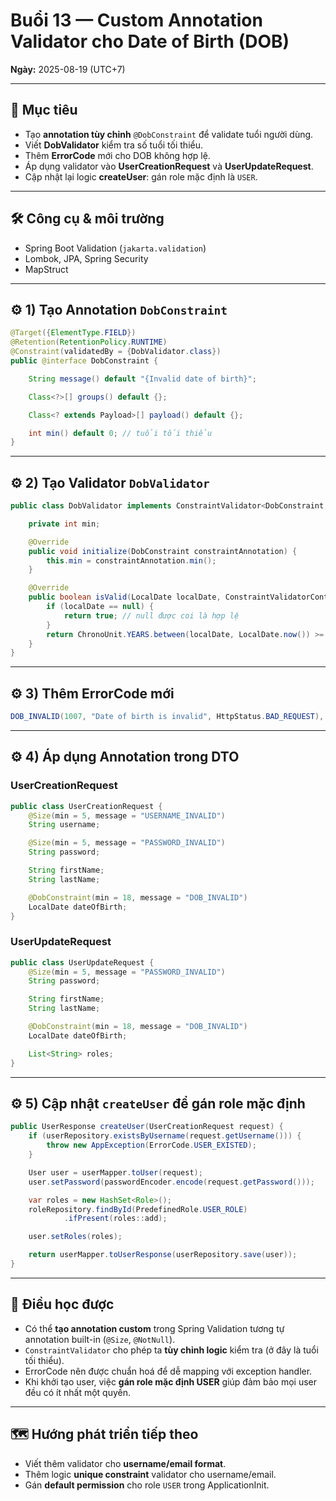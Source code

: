 # Buổi 13 — Custom Annotation Validator cho Date of Birth (DOB)

**Ngày:** 2025-08-19 (UTC+7)

---

## 🎯 Mục tiêu
- Tạo **annotation tùy chỉnh** `@DobConstraint` để validate tuổi người dùng.  
- Viết **DobValidator** kiểm tra số tuổi tối thiểu.  
- Thêm **ErrorCode** mới cho DOB không hợp lệ.  
- Áp dụng validator vào **UserCreationRequest** và **UserUpdateRequest**.  
- Cập nhật lại logic **createUser**: gán role mặc định là `USER`.

---

## 🛠 Công cụ & môi trường
- Spring Boot Validation (`jakarta.validation`)  
- Lombok, JPA, Spring Security  
- MapStruct  

---

## ⚙️ 1) Tạo Annotation `DobConstraint`
```java
@Target({ElementType.FIELD})
@Retention(RetentionPolicy.RUNTIME)
@Constraint(validatedBy = {DobValidator.class})
public @interface DobConstraint {

    String message() default "{Invalid date of birth}";

    Class<?>[] groups() default {};

    Class<? extends Payload>[] payload() default {};

    int min() default 0; // tuổi tối thiểu
}
```

---

## ⚙️ 2) Tạo Validator `DobValidator`
```java
public class DobValidator implements ConstraintValidator<DobConstraint, LocalDate> {

    private int min;

    @Override
    public void initialize(DobConstraint constraintAnnotation) {
        this.min = constraintAnnotation.min();
    }

    @Override
    public boolean isValid(LocalDate localDate, ConstraintValidatorContext context) {
        if (localDate == null) {
            return true; // null được coi là hợp lệ
        }
        return ChronoUnit.YEARS.between(localDate, LocalDate.now()) >= min;
    }
}
```

---

## ⚙️ 3) Thêm ErrorCode mới
```java
DOB_INVALID(1007, "Date of birth is invalid", HttpStatus.BAD_REQUEST),
```

---

## ⚙️ 4) Áp dụng Annotation trong DTO
### UserCreationRequest
```java
public class UserCreationRequest {
    @Size(min = 5, message = "USERNAME_INVALID")
    String username;

    @Size(min = 5, message = "PASSWORD_INVALID")
    String password;

    String firstName;
    String lastName;

    @DobConstraint(min = 18, message = "DOB_INVALID")
    LocalDate dateOfBirth;
}
```

### UserUpdateRequest
```java
public class UserUpdateRequest {
    @Size(min = 5, message = "PASSWORD_INVALID")
    String password;

    String firstName;
    String lastName;

    @DobConstraint(min = 18, message = "DOB_INVALID")
    LocalDate dateOfBirth;

    List<String> roles;
}
```

---

## ⚙️ 5) Cập nhật `createUser` để gán role mặc định
```java
public UserResponse createUser(UserCreationRequest request) {
    if (userRepository.existsByUsername(request.getUsername())) {
        throw new AppException(ErrorCode.USER_EXISTED);
    }

    User user = userMapper.toUser(request);
    user.setPassword(passwordEncoder.encode(request.getPassword()));

    var roles = new HashSet<Role>();
    roleRepository.findById(PredefinedRole.USER_ROLE)
            .ifPresent(roles::add);

    user.setRoles(roles);

    return userMapper.toUserResponse(userRepository.save(user));
}
```

---

## 📌 Điều học được
- Có thể **tạo annotation custom** trong Spring Validation tương tự annotation built-in (`@Size`, `@NotNull`).  
- `ConstraintValidator` cho phép ta **tùy chỉnh logic** kiểm tra (ở đây là tuổi tối thiểu).  
- ErrorCode nên được chuẩn hoá để dễ mapping với exception handler.  
- Khi khởi tạo user, việc **gán role mặc định USER** giúp đảm bảo mọi user đều có ít nhất một quyền.  

---

## 🗺️ Hướng phát triển tiếp theo
- Viết thêm validator cho **username/email format**.  
- Thêm logic **unique constraint** validator cho username/email.  
- Gán **default permission** cho role `USER` trong ApplicationInit.  